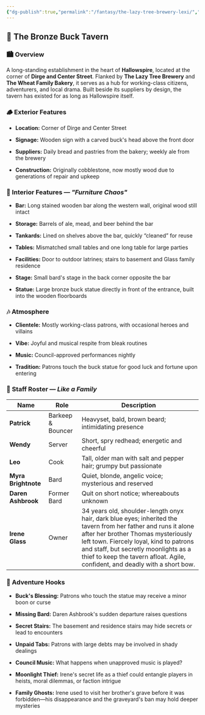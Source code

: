 ```yaml
---
{"dg-publish":true,"permalink":"/fantasy/the-lazy-tree-brewery-lexi/","tags":["lexi"]}
---
```


## 🦌 The Bronze Buck Tavern

### 🏙️ Overview

A long-standing establishment in the heart of **Hallowspire**, located at the corner of **Dirge and Center Street**. Flanked by **The Lazy Tree Brewery** and **The Wheat Family Bakery**, it serves as a hub for working-class citizens, adventurers, and local drama. Built beside its suppliers by design, the tavern has existed for as long as Hallowspire itself.

### 🪵 Exterior Features

- **Location:** Corner of Dirge and Center Street
    
- **Signage:** Wooden sign with a carved buck's head above the front door
    
- **Suppliers:** Daily bread and pastries from the bakery; weekly ale from the brewery
    
- **Construction:** Originally cobblestone, now mostly wood due to generations of repair and upkeep
    

### 🍻 Interior Features — _"Furniture Chaos"_

- **Bar:** Long stained wooden bar along the western wall, original wood still intact
    
- **Storage:** Barrels of ale, mead, and beer behind the bar
    
- **Tankards:** Lined on shelves above the bar, quickly “cleaned” for reuse
    
- **Tables:** Mismatched small tables and one long table for large parties
    
- **Facilities:** Door to outdoor latrines; stairs to basement and Glass family residence
    
- **Stage:** Small bard's stage in the back corner opposite the bar
    
- **Statue:** Large bronze buck statue directly in front of the entrance, built into the wooden floorboards
    

### 🎶 Atmosphere

- **Clientele:** Mostly working-class patrons, with occasional heroes and villains
    
- **Vibe:** Joyful and musical respite from bleak routines
    
- **Music:** Council-approved performances nightly
    
- **Tradition:** Patrons touch the buck statue for good luck and fortune upon entering
    

### 👥 Staff Roster — _Like a Family_

|Name|Role|Description|
|---|---|---|
|**Patrick**|Barkeep & Bouncer|Heavyset, bald, brown beard; intimidating presence|
|**Wendy**|Server|Short, spry redhead; energetic and cheerful|
|**Leo**|Cook|Tall, older man with salt and pepper hair; grumpy but passionate|
|**Myra Brightnote**|Bard|Quiet, blonde, angelic voice; mysterious and reserved|
|**Daren Ashbrook**|Former Bard|Quit on short notice; whereabouts unknown|
|**Irene Glass**|Owner|34 years old, shoulder-length onyx hair, dark blue eyes; inherited the tavern from her father and runs it alone after her brother Thomas mysteriously left town. Fiercely loyal, kind to patrons and staff, but secretly moonlights as a thief to keep the tavern afloat. Agile, confident, and deadly with a short bow.|

### 🧩 Adventure Hooks

- **Buck's Blessing:** Patrons who touch the statue may receive a minor boon or curse
    
- **Missing Bard:** Daren Ashbrook's sudden departure raises questions
    
- **Secret Stairs:** The basement and residence stairs may hide secrets or lead to encounters
    
- **Unpaid Tabs:** Patrons with large debts may be involved in shady dealings
    
- **Council Music:** What happens when unapproved music is played?
    
- **Moonlight Thief:** Irene's secret life as a thief could entangle players in heists, moral dilemmas, or faction intrigue
    
- **Family Ghosts:** Irene used to visit her brother's grave before it was forbidden—his disappearance and the graveyard's ban may hold deeper mysteries